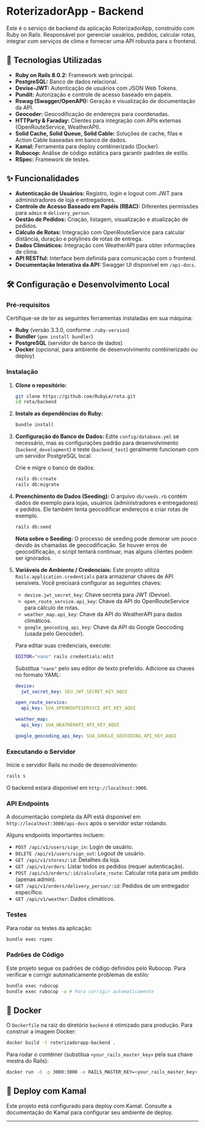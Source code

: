 # RoterizadorApp - Backend

Este é o serviço de backend da aplicação RoterizadorApp, construído com Ruby on Rails. Responsável por gerenciar usuários, pedidos, calcular rotas, integrar com serviços de clima e fornecer uma API robusta para o frontend.

## 🚀 Tecnologias Utilizadas

*   **Ruby on Rails 8.0.2:** Framework web principal.
*   **PostgreSQL:** Banco de dados relacional.
*   **Devise-JWT:** Autenticação de usuários com JSON Web Tokens.
*   **Pundit:** Autorização e controle de acesso baseado em papéis.
*   **Rswag (Swagger/OpenAPI):** Geração e visualização de documentação da API.
*   **Geocoder:** Geocodificação de endereços para coordenadas.
*   **HTTParty & Faraday:** Clientes para integração com APIs externas (OpenRouteService, WeatherAPI).
*   **Solid Cache, Solid Queue, Solid Cable:** Soluções de cache, filas e Action Cable baseadas em banco de dados.
*   **Kamal:** Ferramenta para deploy contêinerizado (Docker).
*   **Rubocop:** Análise de código estática para garantir padrões de estilo.
*   **RSpec:** Framework de testes.

## ✨ Funcionalidades

*   **Autenticação de Usuários:** Registro, login e logout com JWT para administradores de loja e entregadores.
*   **Controle de Acesso Baseado em Papéis (RBAC):** Diferentes permissões para `admin` e `delivery_person`.
*   **Gestão de Pedidos:** Criação, listagem, visualização e atualização de pedidos.
*   **Cálculo de Rotas:** Integração com OpenRouteService para calcular distância, duração e polylines de rotas de entrega.
*   **Dados Climáticos:** Integração com WeatherAPI para obter informações de clima.
*   **API RESTful:** Interface bem definida para comunicação com o frontend.
*   **Documentação Interativa da API:** Swagger UI disponível em `/api-docs`.

## 🛠️ Configuração e Desenvolvimento Local

### Pré-requisitos

Certifique-se de ter as seguintes ferramentas instaladas em sua máquina:

*   **Ruby** (versão 3.3.0, conforme `.ruby-version`)
*   **Bundler** (`gem install bundler`)
*   **PostgreSQL** (servidor de banco de dados)
*   **Docker** (opcional, para ambiente de desenvolvimento contêinerizado ou deploy)

### Instalação

1.  **Clone o repositório:**
    ```bash
    git clone https://github.com/RubyLe/rota.git
    cd rota/backend
    ```

2.  **Instale as dependências do Ruby:**
    ```bash
    bundle install
    ```

3.  **Configuração do Banco de Dados:**
    Edite `config/database.yml` se necessário, mas as configurações padrão para desenvolvimento (`backend_development`) e teste (`backend_test`) geralmente funcionam com um servidor PostgreSQL local.

    Crie e migre o banco de dados:
    ```bash
    rails db:create
    rails db:migrate
    ```

4.  **Preenchimento de Dados (Seeding):**
    O arquivo `db/seeds.rb` contém dados de exemplo para lojas, usuários (administradores e entregadores) e pedidos. Ele também tenta geocodificar endereços e criar rotas de exemplo.

    ```bash
    rails db:seed
    ```
    **Nota sobre o Seeding:** O processo de seeding pode demorar um pouco devido às chamadas de geocodificação. Se houver erros de geocodificação, o script tentará continuar, mas alguns clientes podem ser ignorados.

5.  **Variáveis de Ambiente / Credenciais:**
    Este projeto utiliza `Rails.application.credentials` para armazenar chaves de API sensíveis. Você precisará configurar as seguintes chaves:

    *   `devise.jwt_secret_key`: Chave secreta para JWT (Devise).
    *   `open_route_service.api_key`: Chave da API do OpenRouteService para cálculo de rotas.
    *   `weather_map.api_key`: Chave da API do WeatherAPI para dados climáticos.
    *   `google_geocoding_api_key`: Chave da API do Google Geocoding (usada pelo Geocoder).

    Para editar suas credenciais, execute:
    ```bash
    EDITOR="nano" rails credentials:edit
    ```
    Substitua `"nano"` pelo seu editor de texto preferido. Adicione as chaves no formato YAML:

    ```yaml
    devise:
      jwt_secret_key: SEU_JWT_SECRET_KEY_AQUI

    open_route_service:
      api_key: SUA_OPENROUTESERVICE_API_KEY_AQUI

    weather_map:
      api_key: SUA_WEATHERAPI_API_KEY_AQUI

    google_geocoding_api_key: SUA_GOOGLE_GEOCODING_API_KEY_AQUI
    ```

### Executando o Servidor

Inicie o servidor Rails no modo de desenvolvimento:

```bash
rails s
```

O backend estará disponível em `http://localhost:3000`.

### API Endpoints

A documentação completa da API está disponível em `http://localhost:3000/api-docs` após o servidor estar rodando.

Alguns endpoints importantes incluem:

*   `POST /api/v1/users/sign_in`: Login de usuário.
*   `DELETE /api/v1/users/sign_out`: Logout de usuário.
*   `GET /api/v1/stores/:id`: Detalhes da loja.
*   `GET /api/v1/orders`: Listar todos os pedidos (requer autenticação).
*   `POST /api/v1/orders/:id/calculate_route`: Calcular rota para um pedido (apenas admin).
*   `GET /api/v1/orders/delivery_person/:id`: Pedidos de um entregador específico.
*   `GET /api/v1/weather`: Dados climáticos.

### Testes

Para rodar os testes da aplicação:

```bash
bundle exec rspec
```

### Padrões de Código

Este projeto segue os padrões de código definidos pelo Rubocop. Para verificar e corrigir automaticamente problemas de estilo:

```bash
bundle exec rubocop
bundle exec rubocop -a # Para corrigir automaticamente
```

## 🐳 Docker

O `Dockerfile` na raiz do diretório `backend` é otimizado para produção. Para construir a imagem Docker:

```bash
docker build -t roterizadorapp-backend .
```

Para rodar o contêiner (substitua `<your_rails_master_key>` pela sua chave mestra do Rails):

```bash
docker run -d -p 3000:3000 -e RAILS_MASTER_KEY=<your_rails_master_key> --name roterizadorapp-backend roterizadorapp-backend
```

## 🚀 Deploy com Kamal

Este projeto está configurado para deploy com Kamal. Consulte a documentação do Kamal para configurar seu ambiente de deploy.

---
